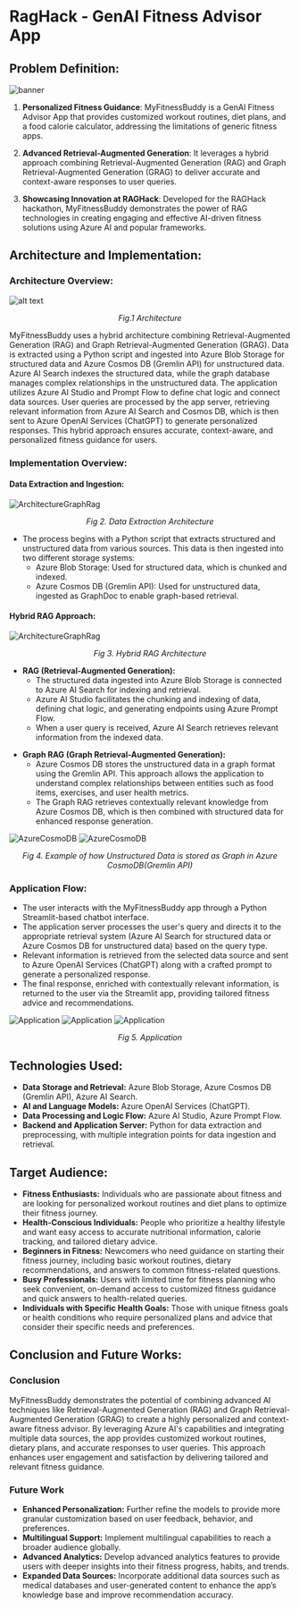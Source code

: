 # RagHack - GenAI Fitness Advisor App

## Problem Definition:
![banner](https://static01.nyt.com/images/2024/02/27/well/23Well-fitness-data/23Well-fitness-data-superJumbo.jpg)

1. **Personalized Fitness Guidance**: MyFitnessBuddy is a GenAI Fitness Advisor App that provides customized workout routines, diet plans, and a food calorie calculator, addressing the limitations of generic fitness apps.

2. **Advanced Retrieval-Augmented Generation**: It leverages a hybrid approach combining Retrieval-Augmented Generation (RAG) and Graph Retrieval-Augmented Generation (GRAG) to deliver accurate and context-aware responses to user queries.

3. **Showcasing Innovation at RAGHack**: Developed for the RAGHack hackathon, MyFitnessBuddy demonstrates the power of RAG technologies in creating engaging and effective AI-driven fitness solutions using Azure AI and popular frameworks.

## Architecture and Implementation:

### Architecture Overview:
![alt text](images/Architecture.png)
<p style="text-align:center;"><i>Fig.1 Architecture</i></p>

MyFitnessBuddy uses a hybrid architecture combining Retrieval-Augmented Generation (RAG) and Graph Retrieval-Augmented Generation (GRAG). Data is extracted using a Python script and ingested into Azure Blob Storage for structured data and Azure Cosmos DB (Gremlin API) for unstructured data. Azure AI Search indexes the structured data, while the graph database manages complex relationships in the unstructured data.
The application utilizes Azure AI Studio and Prompt Flow to define chat logic and connect data sources. User queries are processed by the app server, retrieving relevant information from Azure AI Search and Cosmos DB, which is then sent to Azure OpenAI Services (ChatGPT) to generate personalized responses.
This hybrid approach ensures accurate, context-aware, and personalized fitness guidance for users.

### Implementation Overview:

#### Data Extraction and Ingestion:
![ArchitectureGraphRag](images/ArchitectureExtraction.png)
<p style="text-align:center;"><i>Fig 2. Data Extraction Architecture</i></p>

<ul>
<li>The process begins with a Python script that extracts structured and unstructured data from various sources. This data is then ingested into two different storage systems:
<ul><li>Azure Blob Storage: Used for structured data, which is chunked and indexed.</li>
<li>Azure Cosmos DB (Gremlin API): Used for unstructured data, ingested as GraphDoc to enable graph-based retrieval.</li></ul>
</li>
</ul>

#### Hybrid RAG Approach:
![ArchitectureGraphRag](images/ArchitectureRag.png)
<p style="text-align:center;"><i>Fig 3. Hybrid RAG Architecture</i></p>

<ul> <li><b>RAG (Retrieval-Augmented Generation):</b>
<ul> <li>The structured data ingested into Azure Blob Storage is connected to Azure AI Search for indexing and retrieval.</li>
<li>Azure AI Studio facilitates the chunking and indexing of data, defining chat logic, and generating endpoints using Azure Prompt Flow.</li>
<li>When a user query is received, Azure AI Search retrieves relevant information from the indexed data.</li>
</ul>
</li>
</ul>

<ul><li><b>Graph RAG (Graph Retrieval-Augmented Generation):</b>
<ul><li>Azure Cosmos DB stores the unstructured data in a graph format using the Gremlin API. This approach allows the application to understand complex relationships between entities such as food items, exercises, and user health metrics.</li>
<li>The Graph RAG retrieves contextually relevant knowledge from Azure Cosmos DB, which is then combined with structured data for enhanced response generation.</li></ul>
</li></ul>

![AzureCosmoDB](images/graph1.png)
![AzureCosmoDB](images/graph2.png)
<p style="text-align:center;"><i>Fig 4. Example of how Unstructured Data is stored as Graph in Azure CosmoDB(Gremlin API)</i></p>

### Application Flow:
- The user interacts with the MyFitnessBuddy app through a Python Streamlit-based chatbot interface.
- The application server processes the user's query and directs it to the appropriate retrieval system (Azure AI Search for structured data or Azure Cosmos DB for unstructured data) based on the query type.
- Relevant information is retrieved from the selected data source and sent to Azure OpenAI Services (ChatGPT) along with a crafted prompt to generate a personalized response.
- The final response, enriched with contextually relevant information, is returned to the user via the Streamlit app, providing tailored fitness advice and recommendations.

![Application](images/app.png)
![Application](images/app1.png)
![Application](images/app2.png)
<p style="text-align:center;"><i>Fig 5. Application</i></p>

## Technologies Used:
- **Data Storage and Retrieval:** Azure Blob Storage, Azure Cosmos DB (Gremlin API), Azure AI Search.
- **AI and Language Models:** Azure OpenAI Services (ChatGPT).
- **Data Processing and Logic Flow:** Azure AI Studio, Azure Prompt Flow.
- **Backend and Application Server:** Python for data extraction and preprocessing, with multiple integration points for data ingestion and retrieval.

## Target Audience:

- **Fitness Enthusiasts:** Individuals who are passionate about fitness and are looking for personalized workout routines and diet plans to optimize their fitness journey.
- **Health-Conscious Individuals:** People who prioritize a healthy lifestyle and want easy access to accurate nutritional information, calorie tracking, and tailored dietary advice.
- **Beginners in Fitness:** Newcomers who need guidance on starting their fitness journey, including basic workout routines, dietary recommendations, and answers to common fitness-related questions.
- **Busy Professionals:** Users with limited time for fitness planning who seek convenient, on-demand access to customized fitness guidance and quick answers to health-related queries.
- **Individuals with Specific Health Goals:** Those with unique fitness goals or health conditions who require personalized plans and advice that consider their specific needs and preferences.

## Conclusion and Future Works:

### Conclusion

MyFitnessBuddy demonstrates the potential of combining advanced AI techniques like Retrieval-Augmented Generation (RAG) and Graph Retrieval-Augmented Generation (GRAG) to create a highly personalized and context-aware fitness advisor. By leveraging Azure AI's capabilities and integrating multiple data sources, the app provides customized workout routines, dietary plans, and accurate responses to user queries. This approach enhances user engagement and satisfaction by delivering tailored and relevant fitness guidance.

### Future Work

- **Enhanced Personalization:** Further refine the models to provide more granular customization based on user feedback, behavior, and preferences.
- **Multilingual Support:** Implement multilingual capabilities to reach a broader audience globally.
- **Advanced Analytics:** Develop advanced analytics features to provide users with deeper insights into their fitness progress, habits, and trends.
- **Expanded Data Sources:** Incorporate additional data sources such as medical databases and user-generated content to enhance the app’s knowledge base and improve recommendation accuracy.